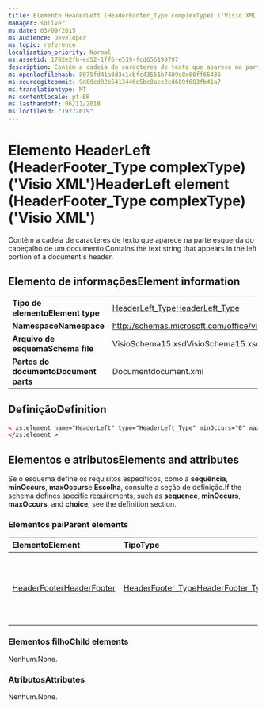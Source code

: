 ```yaml
---
title: Elemento HeaderLeft (HeaderFooter_Type complexType) ('Visio XML')
manager: soliver
ms.date: 03/09/2015
ms.audience: Developer
ms.topic: reference
localization_priority: Normal
ms.assetid: 1702e2fb-ed52-1ff6-e539-fcd656199797
description: Contém a cadeia de caracteres de texto que aparece na parte esquerda do cabeçalho de um documento.
ms.openlocfilehash: 8075fd41a8d3c1cbfc43551b7489e8e66ff65436
ms.sourcegitcommit: 9d60cd82b5413446e5bc8ace2cd689f683fb41a7
ms.translationtype: MT
ms.contentlocale: pt-BR
ms.lasthandoff: 06/11/2018
ms.locfileid: "19772019"
---
```

# <a name="headerleft-element-headerfootertype-complextype-visio-xml"></a><span data-ttu-id="dcfcd-103">Elemento HeaderLeft (HeaderFooter_Type complexType) ('Visio XML')</span><span class="sxs-lookup"><span data-stu-id="dcfcd-103">HeaderLeft element (HeaderFooter_Type complexType) ('Visio XML')</span></span>

<span data-ttu-id="dcfcd-104">Contém a cadeia de caracteres de texto que aparece na parte esquerda do cabeçalho de um documento.</span><span class="sxs-lookup"><span data-stu-id="dcfcd-104">Contains the text string that appears in the left portion of a document's header.</span></span>
  
## <a name="element-information"></a><span data-ttu-id="dcfcd-105">Elemento de informações</span><span class="sxs-lookup"><span data-stu-id="dcfcd-105">Element information</span></span>

|||
|:-----|:-----|
|<span data-ttu-id="dcfcd-106">**Tipo de elemento**</span><span class="sxs-lookup"><span data-stu-id="dcfcd-106">**Element type**</span></span> <br/> |[<span data-ttu-id="dcfcd-107">HeaderLeft_Type</span><span class="sxs-lookup"><span data-stu-id="dcfcd-107">HeaderLeft_Type</span></span>](headerleft_type-complextypevisio-xml.md) <br/> |
|<span data-ttu-id="dcfcd-108">**Namespace**</span><span class="sxs-lookup"><span data-stu-id="dcfcd-108">**Namespace**</span></span> <br/> |http://schemas.microsoft.com/office/visio/2012/main  <br/> |
|<span data-ttu-id="dcfcd-109">**Arquivo de esquema**</span><span class="sxs-lookup"><span data-stu-id="dcfcd-109">**Schema file**</span></span> <br/> |<span data-ttu-id="dcfcd-110">VisioSchema15.xsd</span><span class="sxs-lookup"><span data-stu-id="dcfcd-110">VisioSchema15.xsd</span></span>  <br/> |
|<span data-ttu-id="dcfcd-111">**Partes do documento**</span><span class="sxs-lookup"><span data-stu-id="dcfcd-111">**Document parts**</span></span> <br/> |<span data-ttu-id="dcfcd-112">Document</span><span class="sxs-lookup"><span data-stu-id="dcfcd-112">document.xml</span></span>  <br/> |
   
## <a name="definition"></a><span data-ttu-id="dcfcd-113">Definição</span><span class="sxs-lookup"><span data-stu-id="dcfcd-113">Definition</span></span>

```XML
< xs:element name="HeaderLeft" type="HeaderLeft_Type" minOccurs="0" maxOccurs="1" >
</xs:element >
```

## <a name="elements-and-attributes"></a><span data-ttu-id="dcfcd-114">Elementos e atributos</span><span class="sxs-lookup"><span data-stu-id="dcfcd-114">Elements and attributes</span></span>

<span data-ttu-id="dcfcd-115">Se o esquema define os requisitos específicos, como a **sequência**, **minOccurs**, **maxOccurs**e **Escolha**, consulte a seção de definição.</span><span class="sxs-lookup"><span data-stu-id="dcfcd-115">If the schema defines specific requirements, such as **sequence**, **minOccurs**, **maxOccurs**, and **choice**, see the definition section.</span></span> 
  
### <a name="parent-elements"></a><span data-ttu-id="dcfcd-116">Elementos pai</span><span class="sxs-lookup"><span data-stu-id="dcfcd-116">Parent elements</span></span>

|<span data-ttu-id="dcfcd-117">**Elemento**</span><span class="sxs-lookup"><span data-stu-id="dcfcd-117">**Element**</span></span>|<span data-ttu-id="dcfcd-118">**Tipo**</span><span class="sxs-lookup"><span data-stu-id="dcfcd-118">**Type**</span></span>|<span data-ttu-id="dcfcd-119">**Descrição**</span><span class="sxs-lookup"><span data-stu-id="dcfcd-119">**Description**</span></span>|
|:-----|:-----|:-----|
|[<span data-ttu-id="dcfcd-120">HeaderFooter</span><span class="sxs-lookup"><span data-stu-id="dcfcd-120">HeaderFooter</span></span>](headerfooter-element-visiodocument_type-complextypevisio-xml.md) <br/> |[<span data-ttu-id="dcfcd-121">HeaderFooter_Type</span><span class="sxs-lookup"><span data-stu-id="dcfcd-121">HeaderFooter_Type</span></span>](headerfooter_type-complextypevisio-xml.md) <br/> |<span data-ttu-id="dcfcd-122">Contém os elementos de cabeçalho e rodapé de um documento.</span><span class="sxs-lookup"><span data-stu-id="dcfcd-122">Contains elements for a document's header and footer.</span></span>  <br/> |
   
### <a name="child-elements"></a><span data-ttu-id="dcfcd-123">Elementos filho</span><span class="sxs-lookup"><span data-stu-id="dcfcd-123">Child elements</span></span>

<span data-ttu-id="dcfcd-124">Nenhum.</span><span class="sxs-lookup"><span data-stu-id="dcfcd-124">None.</span></span>
  
### <a name="attributes"></a><span data-ttu-id="dcfcd-125">Atributos</span><span class="sxs-lookup"><span data-stu-id="dcfcd-125">Attributes</span></span>

<span data-ttu-id="dcfcd-126">Nenhum.</span><span class="sxs-lookup"><span data-stu-id="dcfcd-126">None.</span></span>
  

